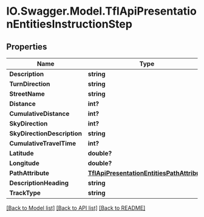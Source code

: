 # IO.Swagger.Model.TflApiPresentationEntitiesInstructionStep
## Properties

Name | Type | Description | Notes
------------ | ------------- | ------------- | -------------
**Description** | **string** |  | [optional] 
**TurnDirection** | **string** |  | [optional] 
**StreetName** | **string** |  | [optional] 
**Distance** | **int?** |  | [optional] 
**CumulativeDistance** | **int?** |  | [optional] 
**SkyDirection** | **int?** |  | [optional] 
**SkyDirectionDescription** | **string** |  | [optional] 
**CumulativeTravelTime** | **int?** |  | [optional] 
**Latitude** | **double?** |  | [optional] 
**Longitude** | **double?** |  | [optional] 
**PathAttribute** | [**TflApiPresentationEntitiesPathAttribute**](TflApiPresentationEntitiesPathAttribute.md) |  | [optional] 
**DescriptionHeading** | **string** |  | [optional] 
**TrackType** | **string** |  | [optional] 

[[Back to Model list]](../README.md#documentation-for-models) [[Back to API list]](../README.md#documentation-for-api-endpoints) [[Back to README]](../README.md)

